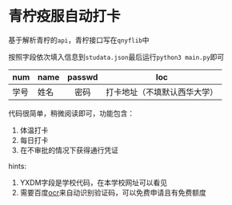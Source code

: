# 青柠疫服自动打卡



基于解析青柠的`api`，青柠接口写在`qnyflib`中

按照字段依次填入信息到`studata.json`最后运行`python3 main.py`即可

| num  | name | passwd |             loc              |
| ---- | ---- | :----: | :--------------------------: |
| 学号 | 姓名 |  密码  | 打卡地址（不填默认西华大学） |

代码很简单，稍微阅读即可，功能包含：

1. 体温打卡
2. 每日打卡
2. 在不审批的情况下获得通行凭证

hints: 

1. YXDM字段是学校代码，在本学校网址可以看见
2. 需要百度[ocr](https://cloud.baidu.com/doc/OCR/s/1k3h7y3db)来自动识别验证码，可以免费申请且有免费额度
